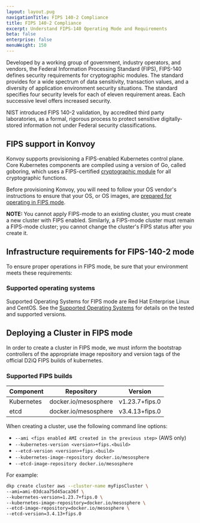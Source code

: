 ```yaml
---
layout: layout.pug
navigationTitle: FIPS 140-2 Compliance
title: FIPS 140-2 Compliance
excerpt: Understand FIPS-140 Operating Mode and Requirements
beta: false
enterprise: false
menuWeight: 150
---
```


Developed by a working group of government, industry operators, and vendors, the Federal Information Processing Standard (FIPS), FIPS-140 defines security requirements for cryptographic modules. The standard provides for a wide spectrum of data sensitivity, transaction values, and a diversity of application environment security situations. The standard specifies four security levels for each of eleven requirement areas. Each successive level offers increased security.

NIST introduced FIPS 140-2 validation, by accredited third party laboratories, as a formal, rigorous process to protect sensitive digitally-stored information not under Federal security classifications.

## FIPS support in Konvoy

Konvoy supports provisioning a FIPS-enabled Kubernetes control plane. Core Kubernetes components are compiled using a version of Go, called goboring, which uses a FIPS-certified [cryptographic module](https://csrc.nist.gov/CSRC/media/projects/cryptographic-module-validation-program/documents/security-policies/140sp3702.pdf) for all cryptographic functions.

Before provisioning Konvoy, you will need to follow your OS vendor's instructions to ensure that your OS, or OS images, are [prepared for operating in FIPS mode](https://access.redhat.com/documentation/en-us/red_hat_enterprise_linux/7/html/security_guide/chap-federal_standards_and_regulations).

<p class="message--note"><strong>NOTE: </strong>You cannot apply FIPS-mode to an existing cluster, you must create a new cluster with FIPS enabled. Similarly, a FIPS-mode cluster must remain a FIPS-mode cluster; you cannot change the cluster's FIPS status after you create it.</p>

## Infrastructure requirements for FIPS-140-2 mode

To ensure proper operations in FIPS mode, be sure that your environment meets these requirements:

### Supported operating systems

Supported Operating Systems for FIPS mode are Red Hat Enterprise Linux and CentOS. See the [Supported Operating Systems](../supported-operating-systems) for details on the tested and supported versions.

## Deploying a Cluster in FIPS mode

In order to create a cluster in FIPS mode, we must inform the bootstrap controllers of the appropriate image repository and version tags of the official D2iQ FIPS builds of kubernetes.

### Supported FIPS builds

| Component  | Repository           | Version        |
|------------|----------------------|----------------|
| Kubernetes | docker.io/mesosphere | v1.23.7+fips.0 |
| etcd       | docker.io/mesosphere | v3.4.13+fips.0 |

When creating a cluster, use the following command line options:

- `--ami <fips enabled AMI created in the previous step>` (AWS only)
- `--kubernetes-version <version>+fips.<build>`
- `--etcd-version <version>+fips.<build>`
- `--kubernetes-image-repository docker.io/mesosphere`
- `--etcd-image-repository docker.io/mesosphere`

For example:

```bash
dkp create cluster aws --cluster-name myFipsCluster \
--ami=ami-03dcaa75d45aca36f \
--kubernetes-version=1.23.7+fips.0 \
--kubernetes-image-repository=docker.io/mesosphere \
--etcd-image-repository=docker.io/mesosphere \
--etcd-version=3.4.13+fips.0
```
